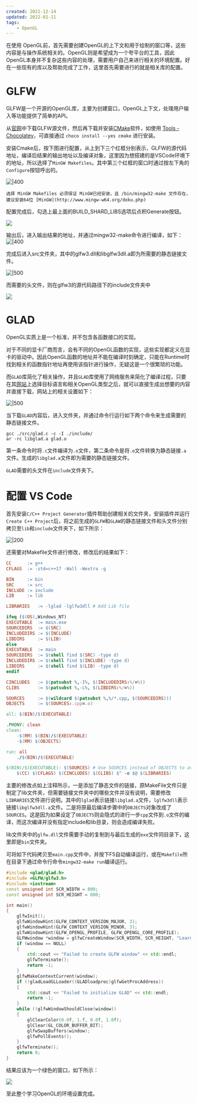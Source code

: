 ```yaml
---
created: 2021-12-14
updated: 2022-01-11
tags:
    - OpenGL
---
```


在使用 OpenGL前，首先需要创建OpenGL的上下文和用于绘制的窗口等，这些内容是与操作系统相关的。OpenGL则是希望成为一个夸平台的工具，因此OpenGL本身并不复杂这些内容的处理，需要用户自己来进行相关的环境配置。好在一些现有的库以及帮助完成了工作，这里首先需要进行的就是相关库的配置。

# GLFW

GLFW是一个开源的OpenGL库，主要为创建窗口，OpenGL上下文，处理用户输入等功能提供了简单的API。

从[官网](https://www.glfw.org/download.html)中下载GLFW源文件，然后再下载并安装[CMake](https://cmake.org/download/)软件，如使用 [Tools - Chocolatey](../../Notes/Tools/Tools%20-%20Chocolatey.md)，可直接通过 `choco install --yes cmake` 进行安装。

安装Cmake后，按下图进行配置，从上到下三个红框分别表示，GLFW的源代码地址，编译后结果的输出地址以及编译对象，这里因为想搭建的是VSCode环境下的地址，所以选择了`MinGW Makefiles`。其中第三个红框的窗口时通过按左下角的`Configure`按钮呼出的。

![|400](assets/Learn%20OpenGL%20-%20Ch%2000%20Creating%20a%20Window/image-20211214094401003.png)

```ad-warning
选择 MinGW Makefiles 必须保证 MinGW已经安装，且 /bin/mingw32-make 文件存在，建议安装64位 [MinGW](http://www.mingw-w64.org/doku.php)
```

配置完成后，勾选上最上面的BUILD_SHARD_LIBS选项后点积Generate按钮。

![](assets/Learn%20OpenGL%20-%20Ch%2000%20Creating%20a%20Window/image-20211214094435205.png)

输出后，进入输出结果的地址，并通过mingw32-make命令进行编译，如下：
![|400](assets/Learn%20OpenGL%20-%20Ch%2000%20Creating%20a%20Window/image-20211214094445071.png)

完成后进入src文件夹，其中的glfw3.dll和libglfw3dll.a即为所需要的静态链接文件。

![|500](assets/Learn%20OpenGL%20-%20Ch%2000%20Creating%20a%20Window/image-20211214094454723.png)

而需要的头文件，则在glfw3的源代码路径下的include文件夹中

![](assets/Learn%20OpenGL%20-%20Ch%2000%20Creating%20a%20Window/image-20211214094504490.png)

# GLAD

OpenGL实质上是一个标准，并不包含各函数接口的实现。

对于不同的显卡厂商而言，会有不同的OpenGL函数的实现，这些实现都定义在显卡的驱动中。因此OpenGL函数的地址并不能在编译时刻确定，只能在Runtime时找到相关的函数指针地址再使用该指针进行操作，无疑这是一个很繁琐的功能。

而`GLAD`库简化了相关操作，并且`GLAD`库使用了网络服务来简化了编译过程，只要在其[网站](https://glad.dav1d.de/)上选择目标语言和相关OpenGL类型之后，就可以直接生成出想要的内容并直接下载，网站上的相关设置如下：

![|500](assets/Learn%20OpenGL%20-%20Ch%2000%20Creating%20a%20Window/image-20211214094537336.png)

当下载`GLAD`内容后，进入文件夹，并通过命令行运行如下两个命令来生成需要的静态链接文件。

```
gcc ./src/glad.c -c -I ./include/
ar -rc libglad.a glad.o
```

第一条命令时将`.c`文件编译为`.o`文件，第二条命令是将`.o`文件转换为静态链接`.a`文件。生成的`libglad.a`文件即为需要的静态链接文件。

`GLAD`需要的头文件在`include`文件夹下。

# 配置 VS Code

首先安装`C/C++ Project Generator`插件帮助创建相关的文件夹，安装插件并运行`Create C++ Project`后，将之前生成的`GLFW`和`GLAW`的静态链接文件和头文件分别拷贝至`lib`和`include`文件夹下，如下所示：

![|200](assets/Learn%20OpenGL%20-%20Ch%2000%20Creating%20a%20Window/image-20211214094612495.png)

还需要对Makefile文件进行修改，修改后的结果如下：

```makefile
CC		:= g++
CFLAGS	:= -std=c++17 -Wall -Wextra -g

BIN		:= bin
SRC		:= src
INCLUDE	:= include
LIB		:= lib

LIBRARIES	:= -lglad -lglfw3dll # Add Lib file

ifeq ($(OS),Windows_NT)
EXECUTABLE	:= main.exe
SOURCEDIRS	:= $(SRC)
INCLUDEDIRS	:= $(INCLUDE)
LIBDIRS		:= $(LIB)
else
EXECUTABLE	:= main
SOURCEDIRS	:= $(shell find $(SRC) -type d)
INCLUDEDIRS	:= $(shell find $(INCLUDE) -type d)
LIBDIRS		:= $(shell find $(LIB) -type d)
endif

CINCLUDES	:= $(patsubst %,-I%, $(INCLUDEDIRS:%/=%))
CLIBS		:= $(patsubst %,-L%, $(LIBDIRS:%/=%))

SOURCES		:= $(wildcard $(patsubst %,%/*.cpp, $(SOURCEDIRS)))
OBJECTS		:= $(SOURCES:.cpp=.o)

all: $(BIN)/$(EXECUTABLE)

.PHONY: clean
clean:
	-$(RM) $(BIN)/$(EXECUTABLE)
	-$(RM) $(OBJECTS)

run: all
	./$(BIN)/$(EXECUTABLE)

$(BIN)/$(EXECUTABLE): $(SOURCES) # Use SOURCES instead of OBJECTS to avoid complile without include/lib
	$(CC) $(CFLAGS) $(CINCLUDES) $(CLIBS) $^ -o $@ $(LIBRARIES)
```

主要的修改点如上注释所示，一是添加了静态文件的链接，原MakeFile文件只是制定了lib文件夹，但需要链接文件夹中的哪些文件并没有说明，需要修改`LIBRARIES`文件进行说明。其中的`lglad`表示链接`libglad.a`文件，`lglfw3dll`表示链接`libglfw3dll.a`文件。二是将原最后编译步骤中的`OBJECTS`对象改成了`SOURCES`。这是因为如果设定了`OBJECTS`则会隐式的进行一步`cpp`文件到`.o`文件的编译，而这次编译并没有指定include和lib目录，则会造成编译失败。

lib文件夹中的`glfw.dll`文件需要手动的复制到与最后生成的`exe`文件同目录下，这里即是`bin`文件夹。

可将如下代码拷贝至`main.cpp`文件中，并按下F5自动编译运行，或在`Makefile`所在目录下通过命令行命令`mingw32-make run`编译运行。

```cpp
#include <glad/glad.h>
#include <GLFW/glfw3.h>
#include <iostream>
const unsigned int SCR_WIDTH = 800;
const unsigned int SCR_HEIGHT = 600;

int main()
{
	glfwInit();
	glfwWindowHint(GLFW_CONTEXT_VERSION_MAJOR, 3);
	glfwWindowHint(GLFW_CONTEXT_VERSION_MINOR, 3);
	glfwWindowHint(GLFW_OPENGL_PROFILE, GLFW_OPENGL_CORE_PROFILE);
	GLFWwindow *window = glfwCreateWindow(SCR_WIDTH, SCR_HEIGHT, "LearnOpenGL", NULL, NULL);
	if (window == NULL)
	{
		std::cout << "Failed to create GLFW window" << std::endl;
		glfwTerminate();
		return -1;
	}
	glfwMakeContextCurrent(window);
	if (!gladLoadGLLoader((GLADloadproc)glfwGetProcAddress))
	{
		std::cout << "Failed to initialize GLAD" << std::endl;
		return -1;
	}
	while (!glfwWindowShouldClose(window))
	{
		glClearColor(0.0f, 1.f, 0.0f, 1.0f);
		glClear(GL_COLOR_BUFFER_BIT);
		glfwSwapBuffers(window);
		glfwPollEvents();
	}
	glfwTerminate();
	return 0;
}
```

结果应该为一个绿色的窗口，如下所示：

![](assets/Learn%20OpenGL%20-%20Ch%2000%20Creating%20a%20Window/image-20211214094734876.png)

至此整个学习OpenGL的环境设置完成。